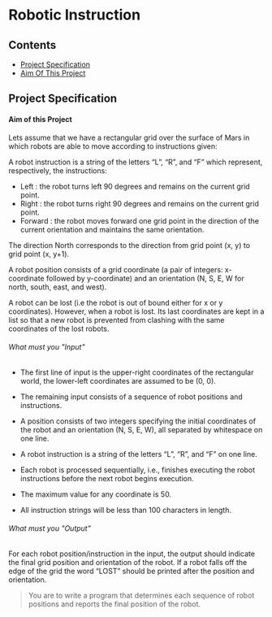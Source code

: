 # Robotic Instruction
## Contents
- [Project Specification](#project-specification)
- [Aim Of This Project](#aim-of-this-project)

## Project Specification
#### Aim of this Project
Lets assume that we have a rectangular grid over the surface of Mars in which robots are able
to move according to instructions given:

A robot instruction is a string of the letters “L”, “R”, and “F” which represent, respectively,
the instructions:
- Left : the robot turns left 90 degrees and remains on the current grid point.
- Right : the robot turns right 90 degrees and remains on the current grid point.
- Forward : the robot moves forward one grid point in the direction of the current orientation and maintains the same orientation.

The direction North corresponds to the direction from grid point (x, y) to grid point (x, y+1).

A robot position consists of a grid coordinate (a pair of integers: x-coordinate followed by
y-coordinate) and an orientation (N, S, E, W for north, south, east, and west).

A robot can be lost (i.e the robot is out of bound either for x or y coordinates). However, when a robot is lost. Its last coordinates
are kept in a list so that a new robot is prevented from clashing with the same coordinates of the lost robots.

###### What must you "Input"
- The first line of input is the upper-right coordinates of the rectangular world, the lower-left
coordinates are assumed to be (0, 0).

- The remaining input consists of a sequence of robot positions and instructions.
- A position consists of two integers specifying the initial coordinates of the robot and an orientation (N, S, E, W), all separated by whitespace on one line.
- A robot instruction is a string of the letters “L”, “R”, and “F” on one line.
- Each robot is processed sequentially, i.e., finishes executing the robot instructions before the next robot begins execution.
- The maximum value for any coordinate is 50.
- All instruction strings will be less than 100 characters in length.

###### What must you "Output"
For each robot position/instruction in the input, the output should indicate the final grid
position and orientation of the robot. If a robot falls off the edge of the grid the word “LOST”
should be printed after the position and orientation.

> You are to write a program that determines each sequence of robot positions and reports the final position of the robot.
